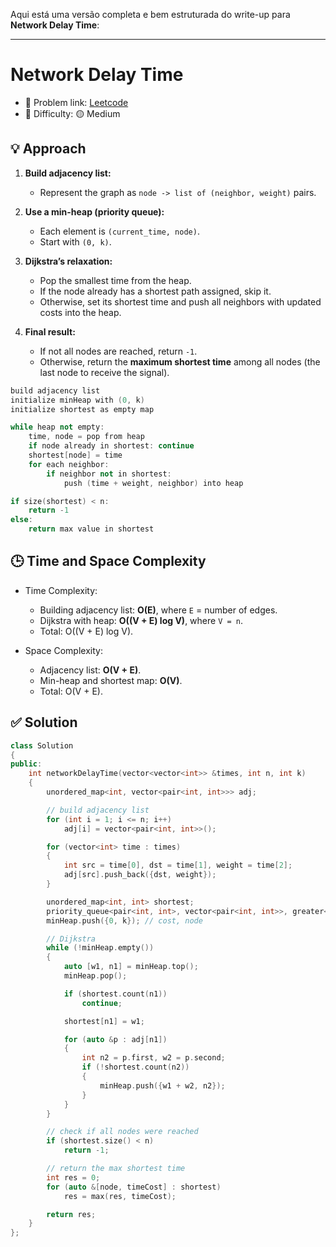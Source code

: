 Aqui está uma versão completa e bem estruturada do write-up para **Network Delay Time**:

---

# Network Delay Time

- 🧩 Problem link: [Leetcode](https://leetcode.com/problems/network-delay-time/)
- 🚦 Difficulty: 🟡 Medium

## 💡 Approach

1. **Build adjacency list:**

   - Represent the graph as `node -> list of (neighbor, weight)` pairs.

2. **Use a min-heap (priority queue):**

   - Each element is `(current_time, node)`.
   - Start with `(0, k)`.

3. **Dijkstra’s relaxation:**

   - Pop the smallest time from the heap.
   - If the node already has a shortest path assigned, skip it.
   - Otherwise, set its shortest time and push all neighbors with updated costs into the heap.

4. **Final result:**

   - If not all nodes are reached, return `-1`.
   - Otherwise, return the **maximum shortest time** among all nodes (the last node to receive the signal).

```cpp
build adjacency list
initialize minHeap with (0, k)
initialize shortest as empty map

while heap not empty:
    time, node = pop from heap
    if node already in shortest: continue
    shortest[node] = time
    for each neighbor:
        if neighbor not in shortest:
            push (time + weight, neighbor) into heap

if size(shortest) < n:
    return -1
else:
    return max value in shortest
```

## 🕒 Time and Space Complexity

- Time Complexity:

  - Building adjacency list: **O(E)**, where `E` = number of edges.
  - Dijkstra with heap: **O((V + E) log V)**, where `V = n`.
  - Total: O((V + E) log V).

- Space Complexity:

  - Adjacency list: **O(V + E)**.
  - Min-heap and shortest map: **O(V)**.
  - Total: O(V + E).

## ✅ Solution

```cpp
class Solution
{
public:
    int networkDelayTime(vector<vector<int>> &times, int n, int k)
    {
        unordered_map<int, vector<pair<int, int>>> adj;

        // build adjacency list
        for (int i = 1; i <= n; i++)
            adj[i] = vector<pair<int, int>>();

        for (vector<int> time : times)
        {
            int src = time[0], dst = time[1], weight = time[2];
            adj[src].push_back({dst, weight});
        }

        unordered_map<int, int> shortest;
        priority_queue<pair<int, int>, vector<pair<int, int>>, greater<pair<int, int>>> minHeap;
        minHeap.push({0, k}); // cost, node

        // Dijkstra
        while (!minHeap.empty())
        {
            auto [w1, n1] = minHeap.top();
            minHeap.pop();

            if (shortest.count(n1))
                continue;

            shortest[n1] = w1;

            for (auto &p : adj[n1])
            {
                int n2 = p.first, w2 = p.second;
                if (!shortest.count(n2))
                {
                    minHeap.push({w1 + w2, n2});
                }
            }
        }

        // check if all nodes were reached
        if (shortest.size() < n)
            return -1;

        // return the max shortest time
        int res = 0;
        for (auto &[node, timeCost] : shortest)
            res = max(res, timeCost);

        return res;
    }
};
```
